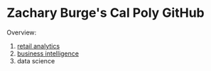 # Zachary Burge's Cal Poly GitHub
Overview:

1. [retail analytics](https://linkmehere.com)
2. [business intelligence](https://github.com/Ztburge/ZacharyBurge/blob/main/Zachary_Python_3100.ipynb)
3. data science
